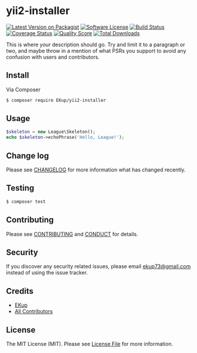 # yii2-installer

[![Latest Version on Packagist][ico-version]][link-packagist]
[![Software License][ico-license]](LICENSE.md)
[![Build Status][ico-travis]][link-travis]
[![Coverage Status][ico-scrutinizer]][link-scrutinizer]
[![Quality Score][ico-code-quality]][link-code-quality]
[![Total Downloads][ico-downloads]][link-downloads]

This is where your description should go. Try and limit it to a paragraph or two, and maybe throw in a mention of what
PSRs you support to avoid any confusion with users and contributors.

## Install

Via Composer

``` bash
$ composer require EKup/yii2-installer
```

## Usage

``` php
$skeleton = new League\Skeleton();
echo $skeleton->echoPhrase('Hello, League!');
```

## Change log

Please see [CHANGELOG](CHANGELOG.md) for more information what has changed recently.

## Testing

``` bash
$ composer test
```

## Contributing

Please see [CONTRIBUTING](CONTRIBUTING.md) and [CONDUCT](CONDUCT.md) for details.

## Security

If you discover any security related issues, please email ekup73@gmail.com instead of using the issue tracker.

## Credits

- [EKup][link-author]
- [All Contributors][link-contributors]

## License

The MIT License (MIT). Please see [License File](LICENSE.md) for more information.

[ico-version]: https://img.shields.io/packagist/v/EKup/yii2-installer.svg?style=flat-square
[ico-license]: https://img.shields.io/badge/license-MIT-brightgreen.svg?style=flat-square
[ico-travis]: https://img.shields.io/travis/EKup/yii2-installer/master.svg?style=flat-square
[ico-scrutinizer]: https://img.shields.io/scrutinizer/coverage/g/EKup/yii2-installer.svg?style=flat-square
[ico-code-quality]: https://img.shields.io/scrutinizer/g/EKup/yii2-installer.svg?style=flat-square
[ico-downloads]: https://img.shields.io/packagist/dt/EKup/yii2-installer.svg?style=flat-square

[link-packagist]: https://packagist.org/packages/EKup/yii2-installer
[link-travis]: https://travis-ci.org/EKup/yii2-installer
[link-scrutinizer]: https://scrutinizer-ci.com/g/EKup/yii2-installer/code-structure
[link-code-quality]: https://scrutinizer-ci.com/g/EKup/yii2-installer
[link-downloads]: https://packagist.org/packages/EKup/yii2-installer
[link-author]: https://github.com/ekup
[link-contributors]: ../../contributors
